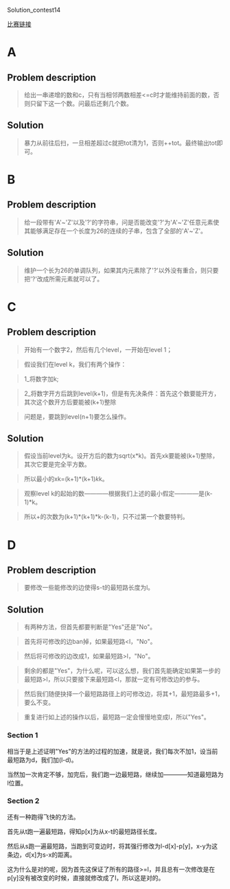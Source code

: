 Solution_contest14

[比赛链接](https://cn.vjudge.net/contest/168561)

# A

## Problem description

> 给出一串递增的数和c，只有当相邻两数相差<=c时才能维持前面的数，否则只留下这一个数。问最后还剩几个数。

## Solution

> 暴力从前往后扫，一旦相差超过c就把tot清为1，否则++tot。最终输出tot即可。

# B

## Problem description

> 给一段带有'A'\~'Z'以及'?'的字符串，问是否能改变'?'为'A'\~'Z'任意元素使其能够满足存在一个长度为26的连续的子串，包含了全部的'A'\~'Z'。

## Solution

> 维护一个长为26的单调队列，如果其内元素除了'?'以外没有重合，则只要把'?'改成所需元素就可以了。

# C

## Problem description

> 开始有一个数字2，然后有几个level，一开始在level 1；

>  假设我们在level k，我们有两个操作：

> 1_将数字加k;

> 2_将数字开方后跳到level(k+1)，但是有先决条件：首先这个数要能开方，其次这个数开方后要能被(k+1)整除

> 问题是，要跳到level(n+1)要怎么操作。

## Solution

> 假设当前level为k。设开方后的数为sqrt(x*k)。首先xk要能被(k+1)整除，其次它要是完全平方数。

> 所以最小的xk=(k+1)*(k+1)*k*k。

> 观察level k的起始的数————根据我们上述的最小假定————是(k-1)*k。

> 所以+的次数为(k+1)*(k+1)*k-(k-1)，只不过第一个数要特判。

# D

## Problem description

> 要修改一些能修改的边使得s-t的最短路长度为l。

## Solution

> 有两种方法，但首先都要判断是"Yes"还是"No"。

> 首先将可修改的边ban掉，如果最短路<l，"No"。

> 然后将可修改的边改成1，如果最短路>l，"No"。

> 剩余的都是"Yes"，为什么呢，可以这么想，我们首先能确定如果第一步的最短路>l，所以只要接下来最短路<l，那就一定有可修改边的参与。

> 然后我们随便抉择一个最短路路径上的可修改边，将其+1，最短路最多+1，要么不变。

> 重复进行如上述的操作以后，最短路一定会慢慢地变成l，所以"Yes"。

### Section 1

相当于是上述证明"Yes"的方法的过程的加速，就是说，我们每次不加1，设当前最短路为d，我们加(l-d)。

当然加一次肯定不够，加完后，我们跑一边最短路，继续加————知道最短路为l位置。

### Section 2

还有一种跑得飞快的方法。

首先从t跑一遍最短路，得知p[x]为从x-t的最短路径长度。

然后从s跑一遍最短路，当跑到可变边时，将其强行修改为l-d[x]-p[y]，x-y为这条边，d[x]为s-x的距离。

这为什么是对的呢，因为首先这保证了所有的路径>=l，并且总有一次修改是在p[y]没有被改变的时候，直接就修改成了l，所以这是对的。
